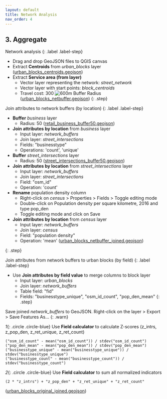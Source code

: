 ```yaml
---
layout: default
title: Network Analysis 
nav_order: 4
---
```


## 3. Aggregate

Network analysis
{: .label .label-step}
- Drag and drop GeoJSON files to QGIS canvas
- Extract <b>Centroids</b> from <i>urban_blocks</i> layer
([urban_blocks_centroids.geojson](https://drive.google.com/file/d/1lez2dAiKcUPMF9CvZiHPp1o-XUQ_eAqO/view?usp=sharing))
- Extract <b>Service area (from layer)</b>
  * Vector layer representing the network: <em>street_network</em>
  * Vector layer with start points: <em>block_centroids</em>
  * Travel cost: 300
![600m Buffer Radius](https://github.com/ubc-library-rc/qgis-walkability/blob/master/images/map_buffers.png?raw=true)
([urban_blocks_netbuffer.geojson](https://drive.google.com/file/d/1jJ0OuOlyaG5pt2DmSAed82YL6SHL7Mbk/view?usp=sharing))
{: .step}

Join attributes to network buffers (by location)
{: .label .label-step}
- <b>Buffer</b> <i>business</i> layer
  * Radius: 50
  ([retail_business_buffer50.geojson](https://drive.google.com/file/d/1CeCmo7dwpKi51pGhs8xJ8-oaifLSW7wK/view?usp=sharing))
- <b>Join attributes by location</b> from <i>business</i> layer
  * Input layer: <i>network_buffers</i>
  * Join layer: <i>street_intersections</i>
  * Fields: "businesstype"
  * Operations: 'count', 'unique'
- <b>Buffer</b> <i>street_intersections</i> layer
  * Radius: 50
  ([street_intersections_buffer50.geojson](https://drive.google.com/file/d/1dln4bwCM5v7E7AGnnXe8bQZUBwmtD9_n/view?usp=sharing))
- <b>Join attributes by location</b> from <i>street_intersections</i> layer
  * Input layer: <i>network_buffers</i>
  * Join layer: <i>street_intersections</i>
  * Field: "osm_id"
  * Operation: 'count' <br>
- <b>Rename</b> population density column
  * Right-click on <i>census</i> > Properties > Fields > Toggle editing mode
  * Double-click on Population density per square kilometre, 2016 and type pop_den
  * Toggle editing mode and click on Save
- <b>Join attributes by location</b> from <i>census</i> layer
  * Input layer: <i>network_buffers</i>
  * Join layer: <i>census</i>
  * Field: "population density"
  * Operation: 'mean'
  ([urban_blocks_netbuffer_joined.geojson](https://drive.google.com/file/d/1YM7mRALbdlVYJMUmqGpkmoV-2oVuc_6l/view?usp=sharing))

{: .step}

Join attributes from network buffers to urban blocks (by field)
{: .label .label-step}
- Use <b>Join attributes by field value</b> to merge columns to block layer
  * Input layer: <i>urban_blocks</i>
  * Join layer: <i>network_buffers</i>
  * Table field: "fid"
  * Fields: "businesstype_unique", "osm_id_count", "pop_den_mean"
{: .step}

Save joined <i>network_buffers</i> to GeoJSON. Right-click on the layer > Export > Save Features As...
{: .warn}

*1*{: .circle .circle-blue} Use <b>Field calculator</b> to calculate Z-scores (z_intrs, z_pop_den, z_ret_unique, z_ret_count)
  ```
  ("osm_id_count" - mean("osm_id_count")) / stdev("osm_id_count")
  ("pop_den_mean" - mean("pop_den_mean")) / stdev("pop_den_mean")
  ("businesstype_unique" - mean("businesstype_unique")) / stdev("businesstype_unique")
  ("businesstype_count" - mean("businesstype_count")) / stdev("businesstype_count")
  ```
*2*{: .circle .circle-blue} Use <b>Field calculator</b> to sum all normalized indicators
  ```
  (2 * "z_intrs") + "z_pop_den" + "z_ret_unique" + "z_ret_count"
  ```

([urban_blocks_original_joined.geojson](https://drive.google.com/file/d/1PdLcrYYtK4Z5KM_PXybmfEHvdcPVDEHf/view?usp=sharing))
